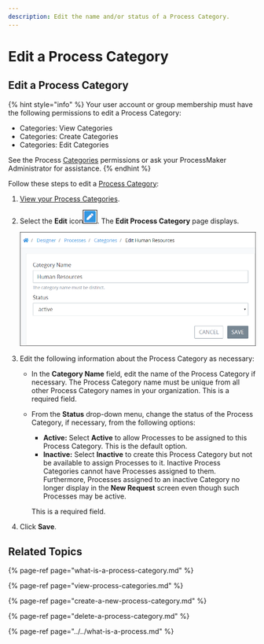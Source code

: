 ```yaml
---
description: Edit the name and/or status of a Process Category.
---
```


# Edit a Process Category

## Edit a Process Category

{% hint style="info" %}
Your user account or group membership must have the following permissions to edit a Process Category:

* Categories: View Categories
* Categories: Create Categories
* Categories: Edit Categories

See the Process [Categories](../../../../processmaker-administration/permission-descriptions-for-users-and-groups.md#categories) permissions or ask your ProcessMaker Administrator for assistance.
{% endhint %}

Follow these steps to edit a [Process Category](what-is-a-process-category.md):

1. [View your Process Categories](view-process-categories.md#view-process-categories).
2. Select the **Edit** icon![](../../../../.gitbook/assets/open-modeler-edit-icon-processes-page-processes.png). The **Edit Process Category** page displays.  

   ![](../../../../.gitbook/assets/edit-process-category-page-processes.png)

3. Edit the following information about the Process Category as necessary:
   * In the **Category Name** field, edit the name of the Process Category if necessary. The Process Category name must be unique from all other Process Category names in your organization. This is a required field.
   * From the **Status** drop-down menu, change the status of the Process Category, if necessary, from the following options:

     * **Active:** Select **Active** to allow Processes to be assigned to this Process Category. This is the default option.
     * **Inactive:** Select **Inactive** to create this Process Category but not be available to assign Processes to it. Inactive Process Categories cannot have Processes assigned to them. Furthermore, Processes assigned to an inactive Category no longer display in the **New Request** screen even though such Processes may be active.

     This is a required field.
4. Click **Save**.

## Related Topics

{% page-ref page="what-is-a-process-category.md" %}

{% page-ref page="view-process-categories.md" %}

{% page-ref page="create-a-new-process-category.md" %}

{% page-ref page="delete-a-process-category.md" %}

{% page-ref page="../../what-is-a-process.md" %}

